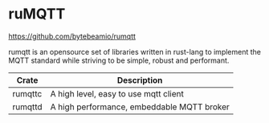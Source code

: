 # ruMQTT

https://github.com/bytebeamio/rumqtt


rumqtt is an opensource set of libraries written in rust-lang to implement the MQTT standard while striving to be simple, robust and performant.


| Crate |	Description	|
|----|----|
| rumqttc	| A high level, easy to use mqtt client	|
| rumqttd	| A high performance, embeddable MQTT broker |	


